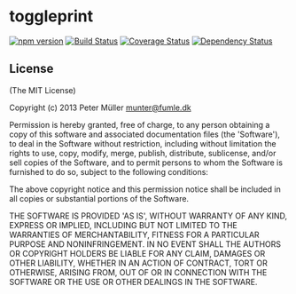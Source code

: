 toggleprint
===========

[![npm version](https://badge.fury.io/js/toggleprint.svg)](http://badge.fury.io/js/toggleprint)
[![Build Status](https://travis-ci.org/Munter/toggleprint.svg?branch=master)](https://travis-ci.org/Munter/toggleprint)
[![Coverage Status](https://img.shields.io/coveralls/Munter/toggleprint.svg)](https://coveralls.io/r/Munter/toggleprint)
[![Dependency Status](https://david-dm.org/Munter/toggleprint.svg)](https://david-dm.org/Munter/toggleprint)




License
-------
(The MIT License)

Copyright (c) 2013 Peter Müller <munter@fumle.dk>

Permission is hereby granted, free of charge, to any person obtaining a copy of this software and associated documentation files (the 'Software'), to deal in the Software without restriction, including without limitation the rights to use, copy, modify, merge, publish, distribute, sublicense, and/or sell copies of the Software, and to permit persons to whom the Software is furnished to do so, subject to the following conditions:

The above copyright notice and this permission notice shall be included in all copies or substantial portions of the Software.

THE SOFTWARE IS PROVIDED 'AS IS', WITHOUT WARRANTY OF ANY KIND, EXPRESS OR IMPLIED, INCLUDING BUT NOT LIMITED TO THE WARRANTIES OF MERCHANTABILITY, FITNESS FOR A PARTICULAR PURPOSE AND NONINFRINGEMENT. IN NO EVENT SHALL THE AUTHORS OR COPYRIGHT HOLDERS BE LIABLE FOR ANY CLAIM, DAMAGES OR OTHER LIABILITY, WHETHER IN AN ACTION OF CONTRACT, TORT OR OTHERWISE, ARISING FROM, OUT OF OR IN CONNECTION WITH THE SOFTWARE OR THE USE OR OTHER DEALINGS IN THE SOFTWARE.
